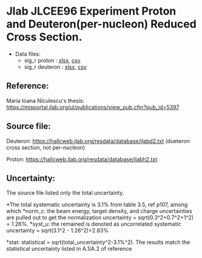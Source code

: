# Jlab JLCEE96 Experiment Proton and Deuteron(per-nucleon) Reduced Cross Section.

* Data files: 
  * sig_r    proton   : [xlsx](../dataframe/10055.xlsx), [csv](../dataframe/csv/10055.csv)   
  * sig_r    deuteron : [xlsx](../dataframe/10056.xlsx), [csv](../dataframe/csv/10056.csv)   

## Reference: 

Maria Ioana Niculescu's thesis: https://misportal.jlab.org/ul/publications/view_pub.cfm?pub_id=5397

## Source file: 

Deuteron: https://hallcweb.jlab.org/resdata/database/jlabd2.txt (dueteron cross section, not per-nucleon)

Proton: https://hallcweb.jlab.org/resdata/database/jlabh2.txt


## Uncertainty:
The source file listed only the total uncertainty. 

*The total systematic uncertainty is 3.1% from table 3.5, ref p107, among which 
	*norm_c: the beam energy, target density, and charge uncertainties are pulled out to get the normalization uncertainty = sqrt(0.3^2+0.7^2+1^2) = 1.26%. 
	*syst_u: the remained is denoted as uncorrelated systematic uncertainty = sqrt(3.1^2 - 1.26^2)=2.83%

*stat: statistical = sqrt(total_uncertainty^2-3.1%^2). The results match the statistical uncertainty listed in A.1/A.2 of reference 


